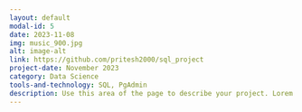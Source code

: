 ```yaml
---
layout: default
modal-id: 5
date: 2023-11-08
img: music_900.jpg
alt: image-alt
link: https://github.com/pritesh2000/sql_project
project-date: November 2023
category: Data Science
tools-and-technology: SQL, PgAdmin
description: Use this area of the page to describe your project. Lorem ipsum dolor sit amet, consectetur adipisicing elit. Mollitia neque assumenda ipsam nihil, molestias magnam, recusandae quos quis inventore quisquam velit asperiores, vitae? Reprehenderit soluta, eos quod consequuntur itaque. Nam.
---
```

